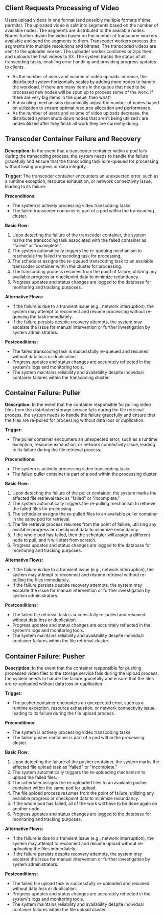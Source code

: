 ## Client Requests Processing of Video

Users upload videos in one format (and possibly multiple formats if time permits).
The uploaded video is split into segments based on the number of available nodes.
The segments are distributed to the available nodes.
Nodes further divide the video based on the number of transcoder workers available and send the segments to them.
Transcoder workers process the segments into multiple resolutions and bitrates.
The transcoded videos are sent to the uploader worker.
The uploader worker combines or zips them and uploads the final videos to S3.
The system tracks the status of all transcoding tasks, enabling error handling and providing progress updates to clients.

- As the number of users and volume of video uploads increase, the distributed system horizontally scales by adding more nodes to handle the workload.
  If there are many items in the queue that need to be processed new nodes will be spun up to process some of the work.
  If there are very big items in the queue, then what?
- Autoscaling mechanisms dynamically adjust the number of nodes based on utilization to ensure optimal resource allocation and performance.
- As the number of users and volume of video uploads decrease, the distributed system shuts down nodes that aren’t being utilized / are underutilized after they finish all work they are currently doing.

## Transcoder Container Failure and Recovery

**Description:** In the event that a transcoder container within a pod fails during the transcoding process, the system needs to handle the failure gracefully and ensure that the transcoding task is re-queued for processing without losing progress or data integrity.

**Trigger:** The transcoder container encounters an unexpected error, such as a runtime exception, resource exhaustion, or network connectivity issue, leading to its failure.

**Preconditions:**
- The system is actively processing video transcoding tasks.
- The failed transcoder container is part of a pod within the transcoding cluster.

**Basic Flow:**
1. Upon detecting the failure of the transcoder container, the system marks the transcoding task associated with the failed container as "failed" or "incomplete."
2. The system automatically triggers the re-queuing mechanism to reschedule the failed transcoding task for processing.
3. The scheduler assigns the re-queued transcoding task to an available transcoder container within the cluster for processing.
4. The transcoding process resumes from the point of failure, utilizing any available progress or checkpoint data to minimize redundancy.
5. Progress updates and status changes are logged to the database for monitoring and tracking purposes.

**Alternative Flows:**
- If the failure is due to a transient issue (e.g., network interruption), the system may attempt to reconnect and resume processing without re-queuing the task immediately.
- If the failure persists despite recovery attempts, the system may escalate the issue for manual intervention or further investigation by system administrators.

**Postconditions:**
- The failed transcoding task is successfully re-queued and resumed without data loss or duplication.
- Progress updates and status changes are accurately reflected in the system's logs and monitoring tools.
- The system maintains reliability and availability despite individual container failures within the transcoding cluster.

## Container Failure: Puller

**Description:** In the event that the container responsible for pulling video files from the distributed storage service fails during the file retrieval process, the system needs to handle the failure gracefully and ensure that the files are re-pulled for processing without data loss or duplication.

**Trigger:**
- The puller container encounters an unexpected error, such as a runtime exception, resource exhaustion, or network connectivity issue, leading to its failure during the file retrieval process.

**Preconditions:**
- The system is actively processing video transcoding tasks.
- The failed puller container is part of a pod within the processing cluster.

**Basic Flow:**
1. Upon detecting the failure of the puller container, the system marks the affected file retrieval task as "failed" or "incomplete."
2. The system automatically triggers the re-pulling mechanism to retrieve the failed files for processing.
3. The scheduler assigns the re-pulled files to an available puller container in the same pod for retrieval.
4. The file retrieval process resumes from the point of failure, utilizing any available progress or checkpoint data to minimize redundancy.
5. If the whole pod has failed, then the scheduler will assign a different node to pull, and it will start from scratch.
6. Progress updates and status changes are logged to the database for monitoring and tracking purposes.

**Alternative Flows:**
- If the failure is due to a transient issue (e.g., network interruption), the system may attempt to reconnect and resume retrieval without re-pulling the files immediately.
- If the failure persists despite recovery attempts, the system may escalate the issue for manual intervention or further investigation by system administrators.

**Postconditions:**
- The failed file retrieval task is successfully re-pulled and resumed without data loss or duplication.
- Progress updates and status changes are accurately reflected in the system's logs and monitoring tools.
- The system maintains reliability and availability despite individual container failures within the file retrieval cluster.

## Container Failure: Pusher

**Description:** In the event that the container responsible for pushing processed video files to the storage service fails during the upload process, the system needs to handle the failure gracefully and ensure that the files are re-uploaded without data loss or duplication.

**Trigger:**
- The pusher container encounters an unexpected error, such as a runtime exception, resource exhaustion, or network connectivity issue, leading to its failure during the file upload process.

**Preconditions:**
- The system is actively processing video transcoding tasks.
- The failed pusher container is part of a pod within the processing cluster.

**Basic Flow:**
1. Upon detecting the failure of the pusher container, the system marks the affected file upload task as "failed" or "incomplete."
2. The system automatically triggers the re-uploading mechanism to upload the failed files.
3. The scheduler assigns the re-uploaded files to an available pusher container within the same pod for upload.
4. The file upload process resumes from the point of failure, utilizing any available progress or checkpoint data to minimize redundancy.
5. If the whole pod has failed, all of the work will have to be done again on another node.
6. Progress updates and status changes are logged to the database for monitoring and tracking purposes.

**Alternative Flows:**
- If the failure is due to a transient issue (e.g., network interruption), the system may attempt to reconnect and resume upload without re-uploading the files immediately.
- If the failure persists despite recovery attempts, the system may escalate the issue for manual intervention or further investigation by system administrators.

**Postconditions:**
- The failed file upload task is successfully re-uploaded and resumed without data loss or duplication.
- Progress updates and status changes are accurately reflected in the system's logs and monitoring tools.
- The system maintains reliability and availability despite individual container failures within the file upload cluster.
